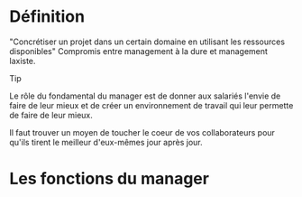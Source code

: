 # Définition

"Concrétiser un projet dans un certain domaine en utilisant les ressources disponibles"
Compromis entre management à la dure et management laxiste.

> [!tip]
Le rôle du fondamental du manager est de donner aux salariés l'envie de faire de leur mieux et de créer un environnement de travail qui leur permette de faire de leur mieux.

Il faut trouver un moyen de toucher le coeur de vos collaborateurs pour qu'ils tirent le meilleur d'eux-mêmes jour après jour.

# Les fonctions du manager
